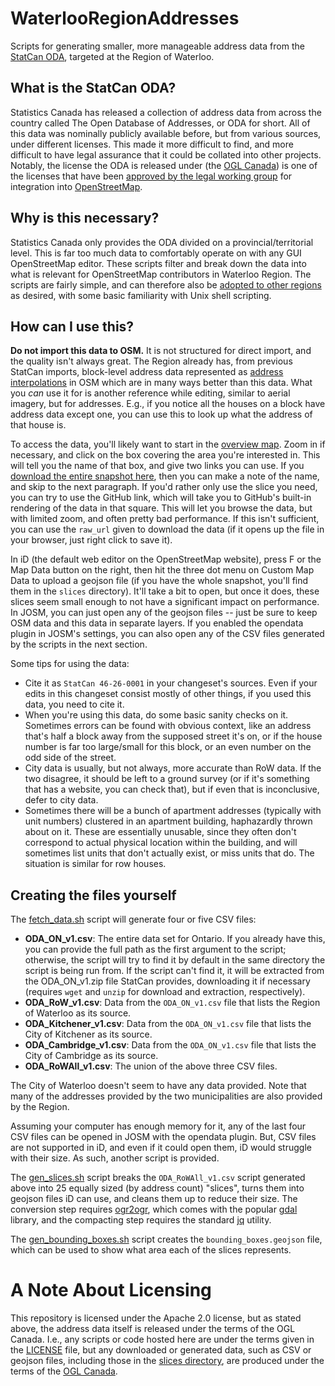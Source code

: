 # WaterlooRegionAddresses
Scripts for generating smaller, more manageable address data from the [StatCan ODA](https://www.statcan.gc.ca/eng/lode/databases/oda), targeted at the Region of Waterloo.

## What is the StatCan ODA?
Statistics Canada has released a collection of address data from across the country called The Open Database of Addresses, or ODA for short. All of this data was nominally publicly available before, but from various sources, under different licenses. This made it more difficult to find, and more difficult to have legal assurance that it could be collated into other projects. Notably, the license the ODA is released under (the [OGL Canada](https://open.canada.ca/en/open-government-licence-canada)) is one of the licenses that have been [approved by the legal working group](https://wiki.osmfoundation.org/wiki/OGL_Canada_and_local_variants) for integration into [OpenStreetMap](https://www.openstreetmap.org/).

## Why is this necessary?
Statistics Canada only provides the ODA divided on a provincial/territorial level. This is far too much data to comfortably operate on with any GUI OpenStreetMap editor. These scripts filter and break down the data into what is relevant for OpenStreetMap contributors in Waterloo Region. The scripts are fairly simple, and can therefore also be [adopted to other regions](PORTING.md) as desired, with some basic familiarity with Unix shell scripting.

## How can I use this?
**Do not import this data to OSM.** It is not structured for direct import, and the quality isn't always great. The Region already has, from previous StatCan imports, block-level address data represented as [address interpolations](https://wiki.openstreetmap.org/wiki/Addresses#Using_interpolation) in OSM which are in many ways better than this data. What you *can* use it for is another reference while editing, similar to aerial imagery, but for addresses. E.g., if you notice all the houses on a block have address data except one, you can use this to look up what the address of that house is.

To access the data, you'll likely want to start in the [overview map](bounding_boxes.geojson). Zoom in if necessary, and click on the box covering the area you're interested in. This will tell you the name of that box, and give two links you can use. If you [download the entire snapshot here](https://github.com/jtracey/WaterlooRegionAddresses/archive/refs/heads/main.zip), then you can make a note of the name, and skip to the next paragraph. If you'd rather only use the slice you need, you can try to use the GitHub link, which will take you to GitHub's built-in rendering of the data in that square. This will let you browse the data, but with limited zoom, and often pretty bad performance. If this isn't sufficient, you can use the `raw_url` given to download the data (if it opens up the file in your browser, just right click to save it).

In iD (the default web editor on the OpenStreetMap website), press F or the Map Data button on the right, then hit the three dot menu on Custom Map Data to upload a geojson file (if you have the whole snapshot, you'll find them in the `slices` directory). It'll take a bit to open, but once it does, these slices seem small enough to not have a significant impact on performance. In JOSM, you can just open any of the geojson files -- just be sure to keep OSM data and this data in separate layers. If you enabled the opendata plugin in JOSM's settings, you can also open any of the CSV files generated by the scripts in the next section.

Some tips for using the data:
 - Cite it as `StatCan 46-26-0001` in your changeset's sources. Even if your edits in this changeset consist mostly of other things, if you used this data, you need to cite it.
 - When you're using this data, do some basic sanity checks on it. Sometimes errors can be found with obvious context, like an address that's half a block away from the supposed street it's on, or if the house number is far too large/small for this block, or an even number on the odd side of the street.
 - City data is usually, but not always, more accurate than RoW data. If the two disagree, it should be left to a ground survey (or if it's something that has a website, you can check that), but if even that is inconclusive, defer to city data.
 - Sometimes there will be a bunch of apartment addresses (typically with unit numbers) clustered in an apartment building, haphazardly thrown about on it. These are essentially unusable, since they often don't correspond to actual physical location within the building, and will sometimes list units that don't actually exist, or miss units that do. The situation is similar for row houses.

## Creating the files yourself

The [fetch_data.sh](fetch_data.sh) script will generate four or five CSV files:
 - **ODA_ON_v1.csv**: The entire data set for Ontario. If you already have this, you can provide the full path as the first argument to the script; otherwise, the script will try to find it by default in the same directory the script is being run from. If the script can't find it, it will be extracted from the ODA_ON_v1.zip file StatCan provides, downloading it if necessary (requires `wget` and `unzip` for download and extraction, respectively).
 - **ODA_RoW_v1.csv**: Data from the `ODA_ON_v1.csv` file that lists the Region of Waterloo as its source.
 - **ODA_Kitchener_v1.csv**: Data from the `ODA_ON_v1.csv` file that lists the City of Kitchener as its source.
 - **ODA_Cambridge_v1.csv**: Data from the `ODA_ON_v1.csv` file that lists the City of Cambridge as its source.
 - **ODA_RoWAll_v1.csv**: The union of the above three CSV files.

The City of Waterloo doesn't seem to have any data provided. Note that many of the addresses provided by the two municipalities are also provided by the Region.

Assuming your computer has enough memory for it, any of the last four CSV files can be opened in JOSM with the opendata plugin. But, CSV files are not supported in iD, and even if it could open them, iD would struggle with their size. As such, another script is provided.

The [gen_slices.sh](gen_slices.sh) script breaks the `ODA_RoWAll_v1.csv` script generated above into 25 equally sized (by address count) "slices", turns them into geojson files iD can use, and cleans them up to reduce their size. The conversion step requires [ogr2ogr](https://gdal.org/programs/ogr2ogr.html), which comes with the popular [gdal](https://gdal.org) library, and the compacting step requires the standard [jq](https://stedolan.github.io/jq/) utility.

The [gen_bounding_boxes.sh](gen_bounding_boxes.sh) script creates the `bounding_boxes.geojson` file, which can be used to show what area each of the slices represents.

# A Note About Licensing
This repository is licensed under the Apache 2.0 license, but as stated above, the address data itself is released under the terms of the OGL Canada. I.e., any scripts or code hosted here are under the terms given in the [LICENSE](LICENSE) file, but any downloaded or generated data, such as CSV or geojson files, including those in the [slices directory](slices), are produced under the terms of the [OGL Canada](https://open.canada.ca/en/open-government-licence-canada).
